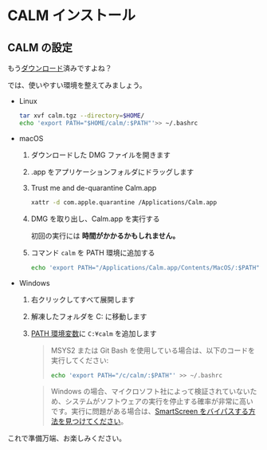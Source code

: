 # CALM インストール

## CALM の設定

もう[ダウンロード](https://github.com/VitoVan/calm#pre-built-binary)済みですよね？

では、使いやすい環境を整えてみましょう。

- Linux
  ```bash
  tar xvf calm.tgz --directory=$HOME/
  echo 'export PATH="$HOME/calm/:$PATH"'>> ~/.bashrc
  ```
- macOS
  1. ダウンロードした DMG ファイルを開きます

  2. .app をアプリケーションフォルダにドラッグします

  3. Trust me and de-quarantine Calm.app

      ```bash
      xattr -d com.apple.quarantine /Applications/Calm.app
      ```

  4. DMG を取り出し、Calm.app を実行する

     初回の実行には **時間がかかるかもしれません。**

  5. コマンド `calm` を PATH 環境に追加する

      ```bash
      echo 'export PATH="/Applications/Calm.app/Contents/MacOS/:$PATH"'>> ~/.bashrc
      ```


- Windows
  1. 右クリックしてすべて展開します

  2. 解凍したフォルダを C: に移動します

  3. [PATH 環境変数](https://helpdeskgeek.com/windows-10/add-windows-path-environment-variable/)に `C:¥calm` を追加します

     > MSYS2 または Git Bash を使用している場合は、以下のコードを実行してください:
     >
       > ```bash
      > echo 'export PATH="/c/calm/:$PATH"' >> ~/.bashrc
      > ```

     > Windows の場合、マイクロソフト社によって検証されていないため、システムがソフトウェアの実行を停止する確率が非常に高いです。実行に問題がある場合は、[SmartScreen をバイパスする方法を見つけてください](https://www.google.com/search?q=how+to+bypass+smartscreen)。


これで準備万端、お楽しみください。
